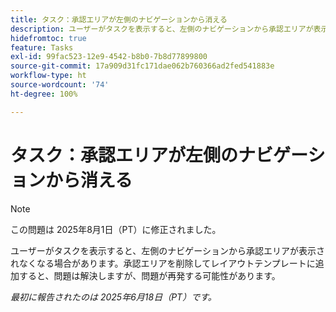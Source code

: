 ```yaml
---
title: タスク：承認エリアが左側のナビゲーションから消える
description: ユーザーがタスクを表示すると、左側のナビゲーションから承認エリアが表示されなくなる場合があります。
hidefromtoc: true
feature: Tasks
exl-id: 99fac523-12e9-4542-b8b0-7b8d77899800
source-git-commit: 17a909d31fc171dae062b760366ad2fed541883e
workflow-type: ht
source-wordcount: '74'
ht-degree: 100%

---
```


# タスク：承認エリアが左側のナビゲーションから消える

>[!NOTE]
>
>この問題は 2025年8月1日（PT）に修正されました。

ユーザーがタスクを表示すると、左側のナビゲーションから承認エリアが表示されなくなる場合があります。承認エリアを削除してレイアウトテンプレートに追加すると、問題は解決しますが、問題が再発する可能性があります。

_最初に報告されたのは 2025年6月18日（PT）です。_
